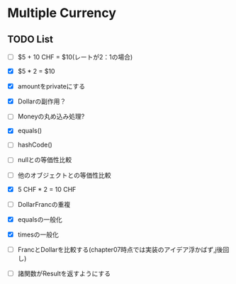 # Multiple Currency
## TODO List
- [ ] $5 + 10 CHF = $10(レートが2：1の場合)
- [x] $5 * 2 = $10
- [x] amountをprivateにする
- [x] Dollarの副作用？
- [ ] Moneyの丸め込み処理?
- [x] equals()
- [ ] hashCode()
- [ ] nullとの等価性比較
- [ ] 他のオブジェクトとの等価性比較
- [x] 5 CHF * 2 = 10 CHF
- [ ] DollarFrancの重複
- [x] equalsの一般化
- [x] timesの一般化
- [ ] FrancとDollarを比較する(chapter07時点では実装のアイデア浮かばず,j後回し)

- [ ] 諸関数がResultを返すようにする